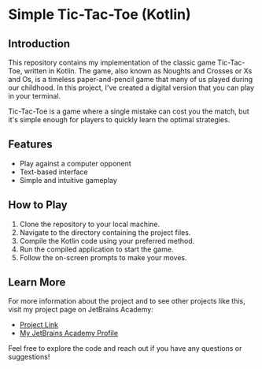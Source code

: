 # Simple Tic-Tac-Toe (Kotlin)

## Introduction

This repository contains my implementation of the classic game Tic-Tac-Toe, written in Kotlin. The game, also known as
Noughts and Crosses or Xs and Os, is a timeless paper-and-pencil game that many of us played during our childhood. In
this project, I've created a digital version that you can play in your terminal.

Tic-Tac-Toe is a game where a single mistake can cost you the match, but it's simple enough for players to quickly learn
the optimal strategies.

## Features

- Play against a computer opponent
- Text-based interface
- Simple and intuitive gameplay

## How to Play

1. Clone the repository to your local machine.
2. Navigate to the directory containing the project files.
3. Compile the Kotlin code using your preferred method.
4. Run the compiled application to start the game.
5. Follow the on-screen prompts to make your moves.

## Learn More

For more information about the project and to see other projects like this, visit my project page on JetBrains Academy:

- [Project Link](https://hyperskill.org/projects/123?utm_source=ide&utm_medium=ide&utm_campaign=ide&utm_content=project-card)
- [My JetBrains Academy Profile](https://hyperskill.org/profile/5228067)

Feel free to explore the code and reach out if you have any questions or suggestions!
